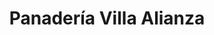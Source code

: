 ---
title: "Panadería Villa Alianza"
url: /ciudad-guayana-puerto-ordaz/panaderia-villa-alianza/
shop: Bäckerei
---